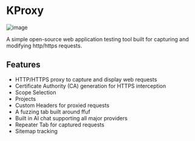 # KProxy
![image](https://github.com/user-attachments/assets/022d9a59-1636-48ef-bc3e-a7596a8ddde8)

A simple open-source web application testing tool built for capturing and modifying http/https requests.

## Features

- HTTP/HTTPS proxy to capture and display web requests
- Certificate Authority (CA) generation for HTTPS interception
- Scope Selection
- Projects
- Custom Headers for proxied requests
- A fuzzing tab built around ffuf
- Built in AI chat supporting all major providers
- Repeater Tab for captured requests
- Sitemap tracking
